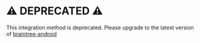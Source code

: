 # :warning: DEPRECATED :warning:
This integration method is deprecated. Please upgrade to the latest version of [braintree-android](https://github.com/braintree/braintree_android)
